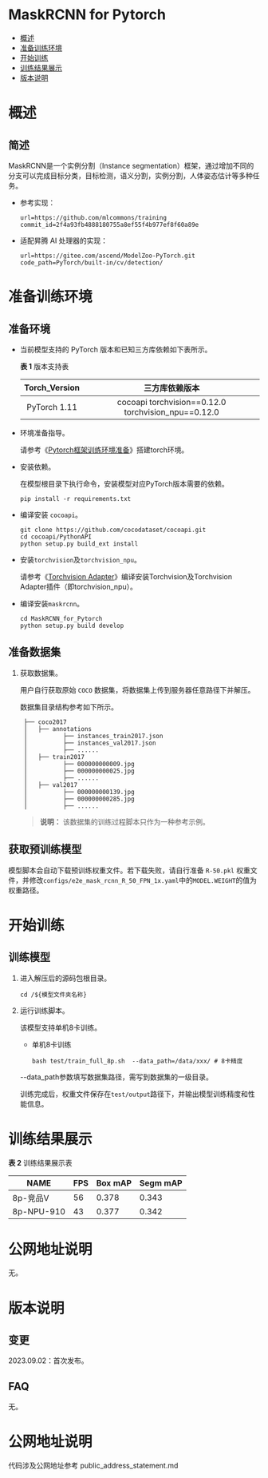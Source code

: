 # MaskRCNN for Pytorch

-   [概述](概述.md)
-   [准备训练环境](准备训练环境.md)
-   [开始训练](开始训练.md)
-   [训练结果展示](训练结果展示.md)
-   [版本说明](版本说明.md)



# 概述

## 简述

MaskRCNN是一个实例分割（Instance segmentation）框架，通过增加不同的分支可以完成目标分类，目标检测，语义分割，实例分割，人体姿态估计等多种任务。

- 参考实现：

  ```
  url=https://github.com/mlcommons/training
  commit_id=2f4a93fb4888180755a8ef55f4b977ef8f60a89e
  ```

- 适配昇腾 AI 处理器的实现：

  ```
  url=https://gitee.com/ascend/ModelZoo-PyTorch.git
  code_path=PyTorch/built-in/cv/detection/
  ```

# 准备训练环境

## 准备环境

- 当前模型支持的 PyTorch 版本和已知三方库依赖如下表所示。

  **表 1**  版本支持表

  | Torch_Version      | 三方库依赖版本                                 |
  | :--------: | :----------------------------------------------------------: |
  | PyTorch 1.11 | cocoapi torchvision==0.12.0 torchvision_npu==0.12.0|
  
- 环境准备指导。

  请参考《[Pytorch框架训练环境准备](https://www.hiascend.com/document/detail/zh/ModelZoo/pytorchframework/ptes)》搭建torch环境。
  
- 安装依赖。

  在模型根目录下执行命令，安装模型对应PyTorch版本需要的依赖。
  ```shell
  pip install -r requirements.txt  
  ```
- 编译安装 `cocoapi`。
  ```shell
  git clone https://github.com/cocodataset/cocoapi.git
  cd cocoapi/PythonAPI
  python setup.py build_ext install
  ```
- 安装`torchvision`及`torchvision_npu`。

  请参考《[Torchvision Adapter](https://gitee.com/ascend/vision/tree/v0.12.0-dev/)》编译安装Torchvision及Torchvision Adapter插件（即torchvision_npu）。

- 编译安装`maskrcnn`。
  ```shell
  cd MaskRCNN_for_Pytorch
  python setup.py build develop
  ```
  

## 准备数据集

1. 获取数据集。

   用户自行获取原始 `COCO` 数据集，将数据集上传到服务器任意路径下并解压。

   数据集目录结构参考如下所示。

   ```
    ├── coco2017
    │   ├── annotations
    │          ├── instances_train2017.json
    │          ├── instances_val2017.json
    │          ├── ......   
    │   ├── train2017
    │          ├── 000000000009.jpg
    │          ├── 000000000025.jpg
    │          ├── ......
    │   ├── val2017
    │          ├── 000000000139.jpg
    │          ├── 000000000285.jpg
    │          ├── ......             
   ```
   > **说明：** 
   >该数据集的训练过程脚本只作为一种参考示例。


## 获取预训练模型

模型脚本会自动下载预训练权重文件。若下载失败，请自行准备 `R-50.pkl` 权重文件，并修改`configs/e2e_mask_rcnn_R_50_FPN_1x.yaml`中的`MODEL.WEIGHT`的值为权重路径。

# 开始训练

## 训练模型


1. 进入解压后的源码包根目录。

   ```
   cd /${模型文件夹名称} 
   ```

2. 运行训练脚本。

   该模型支持单机8卡训练。

   - 单机8卡训练
   
     ```shell
     bash test/train_full_8p.sh  --data_path=/data/xxx/ # 8卡精度
     ```
   --data_path参数填写数据集路径，需写到数据集的一级目录。

   训练完成后，权重文件保存在`test/output`路径下，并输出模型训练精度和性能信息。

# 训练结果展示

**表 2**  训练结果展示表

| NAME        | FPS    | Box mAP | Segm mAP |
| ----------- | ------ | ---------------------- | -------------- |
 8p-竞品V | 56 | 0.378                | 0.343        |
 8p-NPU-910 | 43 | 0.377                | 0.342        |


# 公网地址说明
无。

# 版本说明

## 变更

2023.09.02：首次发布。

## FAQ

无。
   
# 公网地址说明

代码涉及公网地址参考 public_address_statement.md